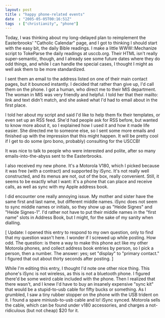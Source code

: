 ```yaml
---
layout: post
title : "happy phone-related events"
date  : "2005-05-05T00:16:51Z"
tags  : ["christianity", "phone"]
---
```

Today, I was thinking about my long-delayed plan to reimplement the Easterbrooks' "Catholic Calendar" page, and I got to thinking I should start with the easy bit, the daily Bible readings.  I make a little WWW::Mechanize script to TokeParse the daily readings at usccb.org.  Their HTML isn't really super-semantic, though, and I already see some future dates where they do odd things, and while I can handle the special cases, I thought I might as well ask them to be more standardized.

I sent them an email to the address listed on one of their main contact pages, but it bounced instantly.  I decided that rather than give up, I'd call them on the phone.  I got a human, who direct me to their MIS department.  The woman in MIS was very friendly and helpful.  I told her that their mailto: link and text didn't match, and she asked what I'd had to email about in the first place.

I told her about my script and said I'd like to help them fix their templates, or even set up an RSS feed.  She'd had people ask for RSS before, but wanted to know more about it, so I explained how I used it and how it made life easier. She directed me to someone else, so I sent some more emails and finished up with the impression that this might happen.  It will be pretty cool if I get to do some (pro bono, probably) consulting for the USCCB!

It was nice to talk to people who were interested and polite, after so many emails-into-the-abyss sent to the Easterbrooks.

I also received my new phone.  It's a Motorola V180, which I picked because it was free (with a contract) and supported by iSync.  It's not really well constructed, and its menus are not, out of the box, really convenient.  Still, it seems to be exactly what I want: it's a phone that can place and receive calls, as well as sync with my Apple address book.

I did encounter one really annoying issue.  My mother and sister have the same first and last name, but different middle names.  iSync does not seem to sync middle names or initials, so they show up as "Heide Signes" and "Heide Signes-1".  I'd rather not have to put their middle names in the "first name" slots in Address Book, but I might, for the sake of my sanity when dialling.

[ Update: I opened this entry to respond to my own question, only to find that my question wasn't here.  I wonder if I screwed up while posting.  How odd.  The question: is there a way to make this phone act like my other Motorola phones, and collect address book entries by person, so I pick a person, then a number.  The answer: yes; set "display" to "primary contact." I figured that out about thirty seconds after posting.  ]

While I'm editing this entry, I thought I'd note one other nice thing.  This phone's iSync is not wireless, as this is not a bluetooth phone.  I figured there'd be some weird cable included with the phone.  Then I realized that there wasn't, and I knew I'd have to buy an insanely expensive "sync kit" that would be a stupid-to-usb cable for fifty bucks or something.  As I grumbled, I saw a tiny rubber stopper on the phone with the USB trident on it.  I found a spare miniusb-to-usb cable and lo!  iSync synced.  Motorola sells the cable, which can be found under v180 accessories, and charges a not-ridiculous (but not cheap) $20 for it.
